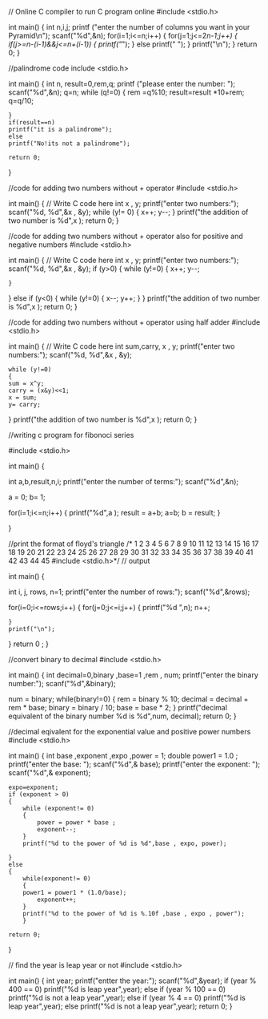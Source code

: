 // Online C compiler to run C program online
#include <stdio.h>

int main()
{
   int n,i,j;
   printf ("enter the number of columns you want in your Pyramid\n");
   scanf("%d",&n);
   for(i=1;i<=n;i++)
   {
       for(j=1;j<=2*n-1;j++)
       {
           if(j>=n-(i-1)&&j<=n+(i-1))
           {
               printf("*");
           }
           else
           printf(" ");
       }
       printf("\n");
   }
    return 0;
}







//palindrome code
include <stdio.h>

int main() {
    int n, result=0,rem,q;
    printf ("please enter the number: ");
    scanf("%d",&n);
    q=n;
    while (q!=0)
    {
        rem =q%10;
        result=result *10+rem;
        q=q/10;
        
    }
    if(result==n)
    printf("it is a palindrome");
    else
    printf("No!its not a palindrome");

    return 0;
}




//code for adding two numbers without + operator
#include <stdio.h>

int main() {
    // Write C code here
int x , y;
printf("enter two numbers:");
scanf("%d, %d",&x , &y);
while (y!= 0)
{
    x++;
    y--;
}
printf("the addition of two number is %d",x );
    return 0;
}





//code for adding two numbers without + operator also for positive and negative numbers
#include <stdio.h>

int main() {
    // Write C code here
int x , y;
printf("enter two numbers:");
scanf("%d, %d",&x , &y);
if (y>0)
{
    while (y!=0)
    {
    x++;
    y--;
        
    }
}
else if (y<0)
{
    while (y!=0)
    {
    x--;
    y++;
}
}
printf("the addition of two number is %d",x );
    return 0;
}




//code for adding two numbers without + operator using half adder
#include <stdio.h>

int main() {
    // Write C code here
int sum,carry,  x , y;
printf("enter two numbers:");
scanf("%d, %d",&x , &y);

    while (y!=0)
    {
    sum = x^y;
    carry = (x&y)<<1;
    x = sum; 
    y= carry;
}
printf("the addition of two number is %d",x );
    return 0;
}




//writing c program for fibonoci series

#include <stdio.h>

int main()
{

int a,b,result,n,i;
printf("enter the number of terms:");
scanf("%d",&n);


a = 0;
b= 1;

for(i=1;i<=n;i++)
{
printf("%d",a );
result = a+b;
a=b; 
b = result;
}

}





//print the format of floyd's triangle
/*
1 
2 3 
4 5 6 
7 8 9 10 
11 12 13 14 15 
16 17 18 19 20 21 
22 23 24 25 26 27 28 
29 30 31 32 33 34 35 36 
37 38 39 40 41 42 43 44 45 
#include <stdio.h>*/ 
// output

int main()
{

int i, j, rows, n=1;
printf("enter the number of rows:");
scanf("%d",&rows);


for(i=0;i<=rows;i++)
{
    for(j=0;j<=i;j++)
    {
        printf("%d ",n);
        n++;
        
    }
    printf("\n");
}
return 0 ;
}





//convert binary to decimal
#include <stdio.h>

int main()
{
int decimal=0,binary ,base=1 ,rem , num;
printf("enter the binary number:");
scanf("%d",&binary);

num = binary;
while(binary!=0)
{
    rem = binary % 10;
    decimal = decimal + rem * base;
    binary = binary / 10;
    base = base * 2;
}
printf("decimal equivalent of the binary number %d is %d",num, decimal);
return 0;
}





//decimal eqivalent for the exponential value and positive power numbers
#include <stdio.h>

int main() {
    int base ,exponent ,expo ,power = 1;
    double power1 = 1.0 ;
    printf("enter the base: ");
    scanf("%d",& base);
     printf("enter the exponent: ");
    scanf("%d",& exponent);
    
    expo=exponent;
    if (exponent > 0)
    {
        while (exponent!= 0)
        {
            power = power * base ;
            exponent--;
        }
        printf("%d to the power of %d is %d",base , expo, power);
        
    }
    else
    {
        while(exponent!= 0)
        {
        power1 = power1 * (1.0/base);
            exponent++;
        }
        printf("%d to the power of %d is %.10f ,base , expo , power");
        }

    return 0;
}






// find the year is leap year or not
#include <stdio.h>

int main() {
    int year;
    printf("entter the year:");
    scanf("%d",&year);
    if (year % 400 == 0)
    printf("%d is leap year",year);
    else  if (year % 100 == 0)
    printf("%d is not a leap year",year);
    else if (year % 4 == 0)
    printf("%d is leap year",year);
    else
    printf("%d is not a leap year",year);
    return 0;
}
